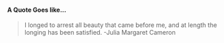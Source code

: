 #### A Quote Goes like...
> I longed to arrest all beauty that came before me, and at length the longing has been satisfied.
> -Julia Margaret Cameron
